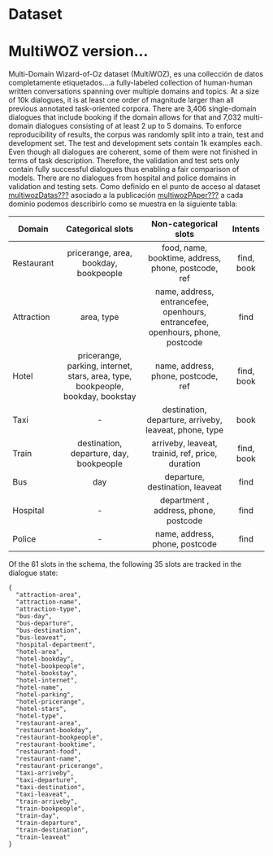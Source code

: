 #  Dataset
  
#  MultiWOZ version...
Multi-Domain Wizard-of-Oz dataset (MultiWOZ), es una collección de datos completamente etiquetados....a fully-labeled collection of human-human written conversations spanning over multiple domains and topics. At a size of 10k dialogues, it is at least one order of magnitude larger than all previous annotated task-oriented corpora.
There are 3,406 single-domain dialogues that include booking if the domain allows for that and 7,032 multi-domain dialogues consisting of at least 2 up to 5 domains. To enforce reproducibility of results, the corpus was randomly split into a train, test and development set. The test and development sets contain 1k examples each. Even though all dialogues are coherent, some of them were not finished in terms of task description. Therefore, the validation and test sets only contain fully successful dialogues thus enabling a fair comparison of models. There are no dialogues from hospital and police domains in validation and testing sets.
Como definido en el punto de acceso al dataset [multiwozDatas???](https://github.com/budzianowski/multiwoz/blob/master/README.md) asociado a la publicación [multiwozPAper???](https://arxiv.org/pdf/2007.12720) a cada dominio podemos describirlo como se muestra en la siguiente tabla:


| Domain     | Categorical slots       | Non-categorical slots   | Intents    |
| ---------- | :---------------------: | :---------------------: | :--------: |
| Restaurant | pricerange, area, bookday, bookpeople | food, name, booktime, address, phone, postcode, ref | find, book |
| Attraction | area, type              | name, address, entrancefee, openhours, entrancefee, openhours, phone, postcode    | find       |
| Hotel      | pricerange, parking, internet, stars, area, type, bookpeople, bookday, bookstay  | name, address, phone, postcode, ref | find, book |
| Taxi       | -                       | destination, departure, arriveby, leaveat, phone, type | book       |
| Train      | destination, departure, day, bookpeople | arriveby, leaveat, trainid, ref, price, duration | find, book |
| Bus        | day                     | departure, destination, leaveat | find       |
| Hospital   | -                       | department , address, phone, postcode | find       |
| Police     | -                       | name, address, phone, postcode | find       |

Of the 61 slots in the schema, the following 35 slots are tracked in the
dialogue state:

```
{
  "attraction-area",
  "attraction-name",
  "attraction-type",
  "bus-day",
  "bus-departure",
  "bus-destination",
  "bus-leaveat",
  "hospital-department",
  "hotel-area",
  "hotel-bookday",
  "hotel-bookpeople",
  "hotel-bookstay",
  "hotel-internet",
  "hotel-name",
  "hotel-parking",
  "hotel-pricerange",
  "hotel-stars",
  "hotel-type",
  "restaurant-area",
  "restaurant-bookday",
  "restaurant-bookpeople",
  "restaurant-booktime",
  "restaurant-food",
  "restaurant-name",
  "restaurant-pricerange",
  "taxi-arriveby",
  "taxi-departure",
  "taxi-destination",
  "taxi-leaveat",
  "train-arriveby",
  "train-bookpeople",
  "train-day",
  "train-departure",
  "train-destination",
  "train-leaveat"
}
```
